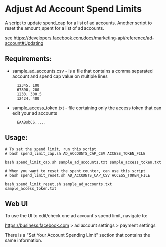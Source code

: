 # Adjust Ad Account Spend Limits

A script to update spend_cap for a list of ad accounts.
Another script to reset the amount_spent for a list of ad accounts.

see https://developers.facebook.com/docs/marketing-api/reference/ad-account#Updating

## Requirements:

* sample_ad_accounts.csv - is a file that contains a comma separated account and spend cap value on multiple lines
  ```
    12345, 100
    67890, 200
    1233, 300.5
    12424, 400
  ```
* sample_access_token.txt - file containing only the access token that can edit your ad accounts
  ```
    EAABsbCS.....
  ```
  
## Usage:

```
# To set the spend limit, run this script
# bash spend_limit_cap.sh AD_ACCOUNTS_CAP_CSV ACCESS_TOKEN_FILE

bash spend_limit_cap.sh sample_ad_accounts.txt sample_access_token.txt
```

```
# When you want to reset the spent counter, can use this script
# bash spend_limit_reset.sh AD_ACCOUNTS_CAP_CSV ACCESS_TOKEN_FILE

bash spend_limit_reset.sh sample_ad_accounts.txt sample_access_token.txt
```

## Web UI

To use the UI to edit/check one ad account's spend limit, navigate to:

https://business.facebook.com > ad account settings > payment settings

There is a "Set Your Account Spending Limit" section that contains the same information.
